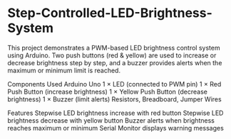 # Step-Controlled-LED-Brightness-System
This project demonstrates a PWM-based LED brightness control system using Arduino. Two push buttons (red &amp; yellow) are used to increase or decrease brightness step by step, and a buzzer provides alerts when the maximum or minimum limit is reached.

 Components Used
Arduino Uno
1 × LED (connected to PWM pin)
1 × Red Push Button (increase brightness)
1 × Yellow Push Button (decrease brightness)
1 × Buzzer (limit alerts)
Resistors, Breadboard, Jumper Wires

Features
Stepwise LED brightness increase with red button
Stepwise LED brightness decrease with yellow button
Buzzer alerts when brightness reaches maximum or minimum
Serial Monitor displays warning messages
